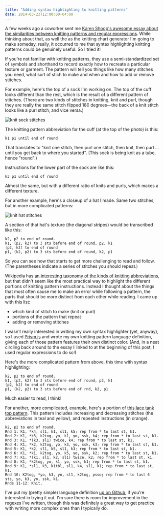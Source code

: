 ```yaml
---
title: "Adding syntax highlighting to knitting patterns"
date: 2014-03-23T12:00:00-04:00
---
```


A few weeks ago a coworker sent me [Karen Shoop's awesome essay about the similarities between knitting patterns and regular expressions](http://www.cs4fn.org/regularexpressions/knitters.php). While thinking about that, as well the as the knitting chart generator I'm going to make someday, really, it occurred to me that syntax highlighting knitting patterns could be genuinely useful. So I tried it!

If you're not familiar with knitting patterns, they use a semi-standardized set of symbols and shorthand to record exactly how to recreate a particular texture or garment. The pattern will tell you things like how many stitches you need, what sort of stich to make and when and how to add or remove stitches.

For example, here's the top of a sock I'm working on. The top of the cuff looks different than the rest, which is the result of a different pattern of stitches. (There are two kinds of stitches in knitting, knit and purl, though they are really the same stitch flipped 180 degrees&mdash;the back of a knit stitch looks like a purl stitch, and vice versa.)

![knit sock stitches](@assets/knit-sock.jpg)

The knitting pattern abbreviation for the cuff (at the top of the photo) is this:

```text
k1 p1 until end of round
```

That translates to "knit one stitch, then purl one stitch, then knit, then purl ... until you get back to where you started". (This sock is being knit as a tube, hence "round".)

Instructions for the lower part of the sock are like this:

```text
k3 p1 until end of round
```

Almost the same, but with a different ratio of knits and purls, which makes a different texture.

For another example, here's a closeup of a hat I made. Same two stitches, but in more complicated patterns:

![knit hat stitches](@assets/knit-hat.jpg)

A section of that hat's texture (the diagonal stripes) would be transcribed like this:

```text
k2, p2 to end of round.
k1, (p2, k2) to 3 sts before end of round, p2, k1
(p2, k2) to end of round
p1, (k2, p2) to 3 sts before end of round, k2, p1
```

So you can see how that starts to get more challenging to read and follow. (The parentheses indicate a series of stitches you should repeat.)

Wikipedia has [an interesting taxonomy of the kinds of knitting abbreviations](http://en.wikipedia.org/wiki/Knitting_abbreviations), but that didn't seem like the most practical way to highlight the different portions of knitting pattern instructions. Instead I thought about the things that most often cause me to make an error while following a pattern, the parts that should be more distinct from each other while reading. I came up with this list:

- which kind of stitch to make (knit or purl)
- portions of the pattern that repeat
- adding or removing stitches

I wasn't really interested in writing my own syntax highlighter (yet, anyway), so I used [Prism.js](http://prismjs.com/) and wrote my own knitting pattern language definition, giving each of those pattern features their own distinct color. (And, in a neat circling back around to the essay I linked to at the beginning of this post, I used regular expressions to do so!)

Here's the more complicated pattern from above, this time with syntax highlighting:

```knitting
k2, p2 to end of round.
k1, (p2, k2) to 3 sts before end of round, p2, k1
(p2, k2) to end of round
p1, (k2, p2) to 3 sts before end of rnd, k2, p1
```

Much easier to read, I think!

For another, more complicated, example, here's a portion of [this lace tank top pattern](http://www.knitty.com/ISSUEss14/PATTfiftyfifty.php). This pattern includes increasing and decreasing stitches (the abbreviations in teal and yellow), and repeated instructions (in orange).

```knitting
k2, p2 to end of round.
Rnd 1: K1, *k4, sl1, k1, sl1, k5; rep from * to last st, k1.
Rnd 2: K1, *k3, k2tog, yo, k1, yo, ssk, k4; rep from * to last st, k1.
Rnd 3: K1, *(k3, sl1) twice, k4; rep from * to last st, k1.
Rnd 4: K1, *k2, k2tog, yo, k3, yo, ssk, k3; rep from * to last st, k1.
Rnd 5: K1, *k2, sl1, k5, sl1, k3; rep from * to last st, k1.
Rnd 6: K1, *k1, k2tog, yo, k5, yo, ssk, k2; rep from * to last st, k1.
Rnd 7: K1, *(k1, sl1, k2, sl1) twice, k2; rep from * to last st, k1.
Rnd 8: K1, *k2tog, yo, k1, yo, ssk, k1; rep from * to last st, k1.
Rnd 9: K1, *sl1, k3, k1tbl, sl1, k4, sl1, k1; rep from * to last st, k1.
Rnd 10: K2tog, *yo, k3, yo, sl1, k2tog, psso; rep from * to last 6 sts, yo, k3, yo, ssk, k1.
Rnds 11-12: Knit.
```

I've put my (pretty simple) language definition [up on Github](https://github.com/alliejones/prism-knitting), if you're interested in trying it out. I'm sure there is room for improvement in the regexes I've written, though this was definitely a great way to get practice with writing more complex ones than I typically do.
